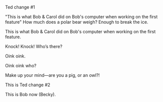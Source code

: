 
Ted change #1 


"This is what Bob & Carol did on Bob's computer when working on the first feature"
How much does a polar bear weigh? Enough to break the ice.

This is what Bob & Carol did on Bob's computer when working on the first feature. 

Knock! Knock!
Who’s there?

Oink oink.

Oink oink who?

Make up your mind—are you a pig, or an owl?!

This is Ted change #2

This is Bob now (Becky).

